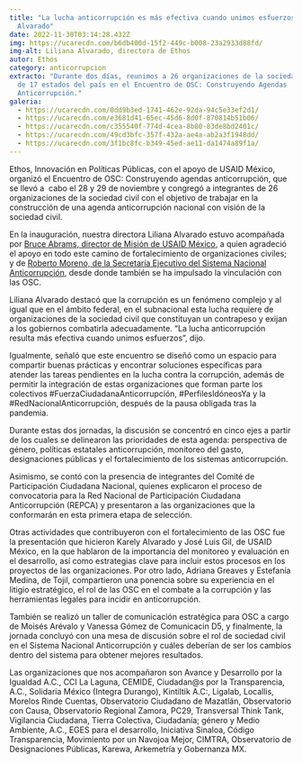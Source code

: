 ```yaml
---
title: "La lucha anticorrupción es más efectiva cuando unimos esfuerzos: Liliana
  Alvarado"
date: 2022-11-30T03:14:28.432Z
img: https://ucarecdn.com/b6db400d-15f2-449c-b008-23a2933d88fd/
img-alt: Liliana Alvarado, directora de Ethos
autor: Ethos
category: anticorrupcion
extracto: "Durante dos días, reunimos a 26 organizaciones de la sociedad civil
  de 17 estados del país en el Encuentro de OSC: Construyendo Agendas
  Anticorrupción."
galeria:
  - https://ucarecdn.com/0dd9b3ed-1741-462e-92da-94c5e33ef2d1/
  - https://ucarecdn.com/e3681d41-65ec-45d6-8d0f-870814b51b06/
  - https://ucarecdn.com/c355540f-774d-4cea-8b80-83de8bd2401c/
  - https://ucarecdn.com/49cd3bfc-357f-432a-ae4a-ab2a3f1948dd/
  - https://ucarecdn.com/3f1bc8fc-b349-45ed-ae11-da1474a89f1a/
---
```

Ethos, Innovación en Políticas Públicas, con el apoyo de USAID México, organizó el Encuentro de OSC: Construyendo agendas anticorrupción, que se llevó a  cabo el 28 y 29 de noviembre y congregó a integrantes de 26 organizaciones de la sociedad civil con el objetivo de trabajar en la construcción de una agenda anticorrupción nacional con visión de la sociedad civil.

En la inauguración, nuestra directora Liliana Alvarado estuvo acompañada por [Bruce Abrams, director de Misión de USAID México](https://www.usaid.gov/who-we-are/organization/bruce-abrams), a quien agradeció el apoyo en todo este camino de fortalecimiento de organizaciones civiles; y de [Roberto Moreno, de la Secretaría Ejecutivo del Sistema Nacional Anticorrupción](https://www.gob.mx/sesna/estructuras/roberto-moreno), desde donde también se ha impulsado la vinculación con las OSC.

Liliana Alvarado destacó que la corrupción es un fenómeno complejo y al igual que en el ámbito federal, en el subnacional esta lucha requiere de organizaciones de la sociedad civil que constituyan un contrapeso y exijan a los gobiernos combatirla adecuadamente. “La lucha anticorrupción resulta más efectiva cuando unimos esfuerzos”, dijo. 

Igualmente, señaló que este encuentro se diseñó como un espacio para compartir buenas prácticas y encontrar soluciones específicas para atender las tareas pendientes en la lucha contra la corrupción, además de permitir la integración de estas organizaciones que forman parte los colectivos #FuerzaCiudadanaAnticorrupción, #PerfilesIdóneosYa y la #RedNacionalAnticorrupción, después de la pausa obligada tras la pandemia.

Durante estas dos jornadas, la discusión se concentró en cinco ejes a partir de los cuales se delinearon las prioridades de esta agenda: perspectiva de género, políticas estatales anticorrupción, monitoreo del gasto, designaciones públicas y el fortalecimiento de los sistemas anticorrupción. 

Asimismo, se contó con la presencia de integrantes del Comité de Participación Ciudadana Nacional, quienes explicaron el proceso de convocatoria para la Red Nacional de Participación Ciudadana Anticorrupción (REPCA) y presentaron a las organizaciones que la conformarán en esta primera etapa de selección.

Otras actividades que contribuyeron con el fortalecimiento de las OSC fue la presentación que hicieron Karely Alvarado y José Luis Gil, de USAID México, en la que hablaron de la importancia del monitoreo y evaluación en el desarrollo, así como estrategias clave para incluir estos procesos en los proyectos de las organizaciones. Por otro lado, Adriana Greaves y Estefanía Medina, de Tojil, compartieron una ponencia sobre su experiencia en el litigio estratégico, el rol de las OSC en el combate a la corrupción y las herramientas legales para incidir en anticorrupción. 

También se realizó un taller de comunicación estratégica para OSC a cargo de Moisés Arévalo y Vanessa Gómez de Comunicacin D5, y finalmente, la jornada concluyó con una mesa de discusión sobre el rol de sociedad civil en el Sistema Nacional Anticorrupción y cuáles deberían de ser los cambios dentro del sistema para obtener mejores resultados.

Las organizaciones que nos acompañaron son Avance y Desarrollo por la Igualdad A.C., CCI La Laguna, CEMIDE, Ciudadan@s por la Transparencia, A.C., Solidaria México (Integra Durango), Kintiltik A.C:, Ligalab, Locallis, Morelos Rinde Cuentas, Observatorio Ciudadano de Mazatlán, Observatorio con Causa, Observatorio Regional Zamora, PC29, Transversal Think Tank, Vigilancia Ciudadana, Tierra Colectiva, Ciudadanía; género y Medio Ambiente, A.C., EGES para el desarrollo, Iniciativa Sinaloa, Código Transparencia, Movimiento por un Navojoa Mejor, CIMTRA, Observatorio de Designaciones Públicas, Karewa, Arkemetría y Gobernanza MX.